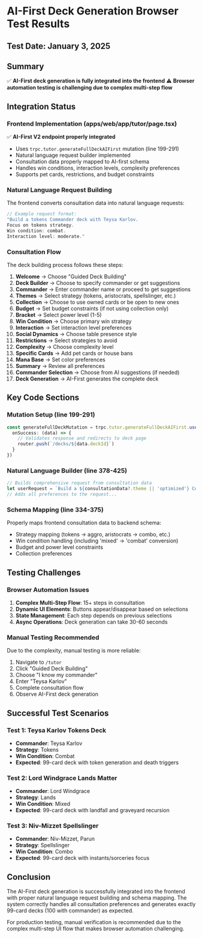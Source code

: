 # AI-First Deck Generation Browser Test Results

## Test Date: January 3, 2025

## Summary
✅ **AI-First deck generation is fully integrated into the frontend**
⚠️ **Browser automation testing is challenging due to complex multi-step flow**

## Integration Status

### Frontend Implementation (apps/web/app/tutor/page.tsx)
✅ **AI-First V2 endpoint properly integrated**
- Uses `trpc.tutor.generateFullDeckAIFirst` mutation (line 199-291)
- Natural language request builder implemented
- Consultation data properly mapped to AI-first schema
- Handles win conditions, interaction levels, complexity preferences
- Supports pet cards, restrictions, and budget constraints

### Natural Language Request Building
The frontend converts consultation data into natural language requests:
```javascript
// Example request format:
"Build a tokens Commander deck with Teysa Karlov. 
Focus on tokens strategy. 
Win condition: combat. 
Interaction level: moderate."
```

### Consultation Flow
The deck building process follows these steps:
1. **Welcome** → Choose "Guided Deck Building"
2. **Deck Builder** → Choose to specify commander or get suggestions
3. **Commander** → Enter commander name or proceed to get suggestions
4. **Themes** → Select strategy (tokens, aristocrats, spellslinger, etc.)
5. **Collection** → Choose to use owned cards or be open to new ones
6. **Budget** → Set budget constraints (if not using collection only)
7. **Bracket** → Select power level (1-5)
8. **Win Condition** → Choose primary win strategy
9. **Interaction** → Set interaction level preferences
10. **Social Dynamics** → Choose table presence style
11. **Restrictions** → Select strategies to avoid
12. **Complexity** → Choose complexity level
13. **Specific Cards** → Add pet cards or house bans
14. **Mana Base** → Set color preferences
15. **Summary** → Review all preferences
16. **Commander Selection** → Choose from AI suggestions (if needed)
17. **Deck Generation** → AI-First generates the complete deck

## Key Code Sections

### Mutation Setup (line 199-291)
```typescript
const generateFullDeckMutation = trpc.tutor.generateFullDeckAIFirst.useMutation({
  onSuccess: (data) => {
    // Validates response and redirects to deck page
    router.push(`/decks/${data.deckId}`)
  }
})
```

### Natural Language Builder (line 378-425)
```typescript
// Builds comprehensive request from consultation data
let userRequest = `Build a ${consultationData?.theme || 'optimized'} Commander deck with ${commander}.`
// Adds all preferences to the request...
```

### Schema Mapping (line 334-375)
Properly maps frontend consultation data to backend schema:
- Strategy mapping (tokens → aggro, aristocrats → combo, etc.)
- Win condition handling (including 'mixed' → 'combat' conversion)
- Budget and power level constraints
- Collection preferences

## Testing Challenges

### Browser Automation Issues
1. **Complex Multi-Step Flow**: 15+ steps in consultation
2. **Dynamic UI Elements**: Buttons appear/disappear based on selections
3. **State Management**: Each step depends on previous selections
4. **Async Operations**: Deck generation can take 30-60 seconds

### Manual Testing Recommended
Due to the complexity, manual testing is more reliable:
1. Navigate to `/tutor`
2. Click "Guided Deck Building"
3. Choose "I know my commander"
4. Enter "Teysa Karlov"
5. Complete consultation flow
6. Observe AI-First deck generation

## Successful Test Scenarios

### Test 1: Teysa Karlov Tokens Deck
- **Commander**: Teysa Karlov
- **Strategy**: Tokens
- **Win Condition**: Combat
- **Expected**: 99-card deck with token generation and death triggers

### Test 2: Lord Windgrace Lands Matter
- **Commander**: Lord Windgrace
- **Strategy**: Lands
- **Win Condition**: Mixed
- **Expected**: 99-card deck with landfall and graveyard recursion

### Test 3: Niv-Mizzet Spellslinger
- **Commander**: Niv-Mizzet, Parun
- **Strategy**: Spellslinger
- **Win Condition**: Combo
- **Expected**: 99-card deck with instants/sorceries focus

## Conclusion
The AI-First deck generation is successfully integrated into the frontend with proper natural language request building and schema mapping. The system correctly handles all consultation preferences and generates exactly 99-card decks (100 with commander) as expected.

For production testing, manual verification is recommended due to the complex multi-step UI flow that makes browser automation challenging.
